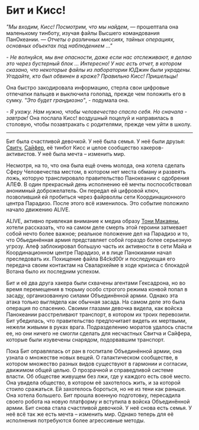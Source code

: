 # Бит и Кисс!

*"Мы входим, Кисс! Посмотрим, что мы найдем*, — прошептала она маленькому тинботу, изучая файлы Высшего командования ПанОкеании. — *Отчеты о различных миссиях, тайных операциях, основных объектах под наблюдением ..."*

*\- Не волнуйся, мы вне опасности, даже если нас отслеживают, я делаю это через бустерный блок ... Интересно! У нас есть отчет, в котором сказано, что некоторые файлы из лаборатории ЮДжин были украдены. Угадайте, кто был обвинен в краже? Правильно Кисс! Пришельцы!*

Она быстро закодировала информацию, стерла свои цифровые отпечатки пальцев и выключила голопад, прежде чем положить его в сумку. *"Это будет грандиозно"*, - подумала она.

*\- Я ухожу. Нам нужно, чтобы человечество спасло себя. Но сначала - завтрак!*
Она послала Кисс! воздушный поцелуй и направилась в столовую, чтобы позавтракать с родителями, прежде чем уйти в школу.

* * * * *

Бит была счастливой девочкой. У неё была семья. У неё были друзья: [Свитч](switch.md), [Сайфер](cypher.md), её тинбот Кисс и целое сообщество хакеров-активистов. У неё была мечта – изменить мир.

Несмотря, на то, что она была ещё очень молода, она хотела сделать Сферу Человечества местом, в котором нет места обману и развеять ложь, которую транслировало правительство Панокеании с одобрения АЛЕФ. В один прекрасный день исполнению её мечты поспособствовал анонимный доброжелатель. Он передал ей цифровой ключ, позволивший ей пробиться через файрволлы сети Координационного центра Парадизо. После этого всё изменилось. Это событие положило начало движению ALIVE.

ALIVE, активно привлекая внимание к медиа образу [Тони Макаяны](../panoceania/tony.md), хотели рассказать, что на самом деле смерть этой героини затмевает собой нечто более важное; реальное положение дел на Парадизо и то, что Обьединённая армия представляет собой гораздо более серьезную угрозу.
Алеф заблокировал большую часть их активности в сети Майа и Координационном центре Парадизо, и в лице Панокиании начал преследовать их.
Похищение файла B4ckd00r и последующая его передача своим контактам на Свалархейме в ходе кризиса с блокадой Вотана было их последним успехом.

Бит и её два друга хакера были схвачены агентами Гексадрона, но во время перемещения в тюрьму особо строгого режима конвой попал в засаду, организованную силами Объединённой армии. Однако эта атака только выглядела как обычная засада. На самом деле это была операция по спасению.
Своими глазами девочка видела, как войска Панокеании расстреливают транспорт, в котором их троих перевозили. Бит убедилась, что правительство предпочитает видеть их мертвыми, нежели живыми в руках врага.
Подразделению моратов удалось спасти ее, но они ничего не смогли сделать для несчастных Свитча и Сайфера, которые были изувечены снарядом, подорвавшим транспорт.

Пока Бит оправлялась от ран в госпитале Объединённой армии, она узнала о множестве новых вещей. О галактическом сообществе, в котором множество разных видов существуют в гармонии и согласии, движимом общей целью. О прозрачной и справедливой системе власти. Об обществе живущем без лжи, где у каждого есть своё место. Она увидела общество, в котором её захотелось жить, и за которой стоило сражаться. Ей захотелось бороться, но не из тени как раньше. Она хотела большего.
Бит прошла военную подготовку, пересадила своего робота на новую платформу и вступила в войска Объединённой армии. Бит снова стала счастливой девочкой. У неё снова есть семья. У неё всё так же есть мечта – изменить мир. Однако теперь для её исполнения потребуются более агрессивные методы.

